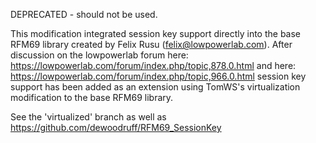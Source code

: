 DEPRECATED - should not be used.

This modification integrated session key support directly into the base RFM69 library created by Felix Rusu (felix@lowpowerlab.com). After discussion on the lowpowerlab forum here: https://lowpowerlab.com/forum/index.php/topic,878.0.html and here: https://lowpowerlab.com/forum/index.php/topic,966.0.html session key support has been added as an extension using TomWS's virtualization modification to the base RFM69 library.

See the 'virtualized' branch as well as https://github.com/dewoodruff/RFM69_SessionKey